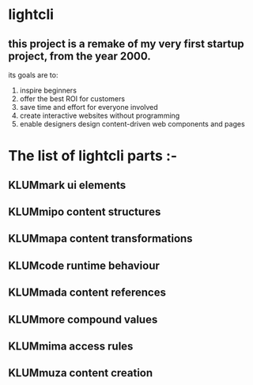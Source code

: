 # lightcli
## this project is a remake of my very first startup project, from the year 2000.

its goals are to:
1. inspire beginners
2. offer the best ROI for customers
3. save time and effort for everyone involved
4. create interactive websites without programming
5. enable designers design content-driven web components and pages

# The list of lightcli parts :-

## KLUMmark ui elements

## KLUMmipo content structures

## KLUMmapa content transformations

## KLUMcode runtime behaviour

## KLUMmada content references

## KLUMmore compound values

## KLUMmima access rules

## KLUMmuza content creation
